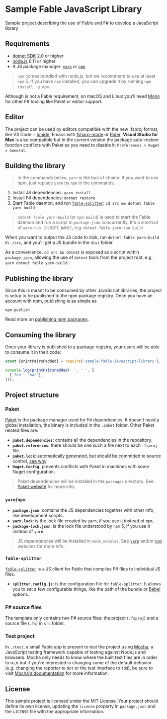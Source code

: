 # Sample Fable JavaScript Library

Sample project describing the use of Fable and F# to develop a JavaScript library

## Requirements

* [dotnet SDK](https://www.microsoft.com/net/download/core) 2.0 or higher
* [node.js](https://nodejs.org) 6.11 or higher
* A JS package manager: [`yarn`](https://yarnpkg.com) or [`npm`](http://npmjs.com/)

> `npm` comes bundled with node.js, but we recommend to use at least `npm` 5. If you have `npm` installed, you can upgrade it by running `npm install -g npm`.

Although is not a Fable requirement, on macOS and Linux you'll need [Mono](http://www.mono-project.com/) for other F# tooling like Paket or editor support.

## Editor

The project can be used by editors compatible with the new .fsproj format, like VS Code + [Ionide](http://ionide.io/), Emacs with [fsharp-mode](https://github.com/fsharp/emacs-fsharp-mode) or [Rider](https://www.jetbrains.com/rider/). **Visual Studio for Mac** is also compatible but in the current version the package auto-restore function conflicts with Paket so you need to disable it: `Preferences > Nuget > General`.

## Building the library

> In the commands below, `yarn` is the tool of choice. If you want to use npm, just replace `yarn` by `npm` in the commands.

1. Install JS dependencies: `yarn install`
2. Install F# dependencies: `dotnet restore`
3. Start Fable daemon, and run [`fable-splitter`](https://www.npmjs.com/package/fable-splitter): `cd src && dotnet fable yarn-build`

> `dotnet fable yarn-build` (or `npm-build`) is used to start the Fable daemon and run a script in `package.json` concurrently. It's a shortcut of `yarn-run [SCRIPT_NAME]`, e.g. `dotnet fable yarn-run build`.

When you want to output the JS code to disk, run `dotnet fable yarn-build` in `./src`, and you'll get a JS bundle in the `dist` folder.

As a convenience, `cd src && dotnet` is exposed as a script within `package.json`, allowing the use of `dotnet` tools from the project root, e.g. `yarn dotnet fable yarn-build`.

## Publishing the library

Since this is meant to be consumed by other JavaScript libraries, the project is setup to be published to the npm package registry. Once you have an account with npm, publishing is as simple as

```
npm publish
```

Read more on [publishing npm packages](https://docs.npmjs.com/getting-started/publishing-npm-packages).

## Consuming the library

Once your library is published to a package registry, your users will be able to consume it in their code:

```javascript
const {printPairsPadded} = require('sample-fable-javascript-library');

console.log(printPairsPadded(' ', ' ', [
  ['foo', 'bar'],
]));
```

## Project structure

### Paket

[Paket](https://fsprojects.github.io/Paket/) is the package manager used for F# dependencies. It doesn't need a global installation, the binary is included in the `.paket` folder. Other Paket related files are:

- **`paket.dependencies`**: contains all the dependencies in the repository.
- **`paket.references`**: there should be one such a file next to each `.fsproj` file.
- **`paket.lock`**: automatically generated, but should be committed to source control, [see why](https://fsprojects.github.io/Paket/faq.html#Why-should-I-commit-the-lock-file).
- **`Nuget.Config`**: prevents conflicts with Paket in machines with some Nuget configuration.

> Paket dependencies will be installed in the `packages` directory. See [Paket website](https://fsprojects.github.io/Paket/) for more info.

### `yarn`/`npm`

- **`package.json`**: contains the JS dependencies together with other info, like development scripts.
- **`yarn.lock`**: is the lock file created by `yarn`, if you use it instead of `npm`.
- **`package-lock.json`**: is the lock file understood by `npm` 5, if you use it instead of `yarn`.

> JS dependencies will be installed in `node_modules`. See [`yarn`](https://yarnpkg.com) and/or [`npm`](http://npmjs.com/) websites for more info.

### `fable-splitter`

[`fable-splitter`](https://www.npmjs.com/package/fable-splitter) is a JS client for Fable that compiles F# files to individual JS files.

- **`splitter.config.js`**: is the configuration file for `fable-splitter`. It allows you to set a few configurable things, like the path of the bundle or [Babel](https://babeljs.io/) options.

### F# source files

The template only contains two F# source files: the project (`.fsproj`) and a source file (`.fs`) in `src` folder.

### Test project

In `./test`, a small Fable app is present to test the project using [Mocha](https://mochajs.org), a JavaScript testing framework capable of testing against Node.js and browsers. Mocha only needs to know where the built test files are in order to ru,n but if you're interested in changing some of the default behavior (e.g. changing the reporter to `dot` or the test interface to `tdd`), be sure to visit [Mocha's documentation](https://mochajs.org/#table-of-contents) for more information.

## License

This sample project is licensed under the MIT License. Your project should define its own license, updating the `license` property in `package.json` and the `LICENSE` file with the appropriate information.

